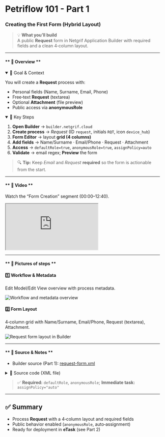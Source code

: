 # Petriflow 101 - Part 1
### Creating the First Form (Hybrid Layout)

> 💡 **What you’ll build**  
> A public **Request** form in Netgrif Application Builder with required fields and a clean 4‑column layout.

---

<!-- tabs:start -->

#### ** 🧠 Overview **

<details open>
<summary>📘 Goal & Context</summary>

You will create a **Request** process with:
- Personal fields (Name, Surname, Email, Phone)
- Free‑text **Request** (textarea)
- Optional **Attachment** (file preview)
- Public access via **anonymousRole**
</details>

<details open>
<summary>🧩 Key Steps</summary>

1. **Open Builder** → `builder.netgrif.cloud`
2. **Create process** → *Request* (ID `request`, initials `RQT`, icon `device_hub`)
3. **Form Editor** → layout **grid (4 columns)**
4. **Add fields** → Name/Surname · Email/Phone · Request · Attachment
5. **Access** → `defaultRole=true`, `anonymousRole=true`, `assignPolicy=auto`
6. **Validate** → email regex; **Preview** the form
</details>

> 🔍 **Tip:** Keep *Email* and *Request* **required** so the form is actionable from the start.

---

#### ** 🎥 Video **

Watch the “Form Creation” segment (00:00–12:40).
<div class="container">
  <iframe class="responsive-iframe" src="https://www.youtube.com/embed/sAVgSaBOkUE?start=0&end=760" title="Form Creation" allowfullscreen></iframe>
</div>

---

#### ** 🧱 Pictures of steps **

<div class="cards">

<div class="card">
<h4>1️⃣ Workflow & Metadata</h4>
<p>Edit Model/Edit View overview with process metadata.</p>
<img src="tutorials/petriflow101/part1/workflow_metadata.png" alt="Workflow and metadata overview" />
</div>

<div class="card">
<h4>2️⃣ Form Layout</h4>
<p>4‑column grid with Name/Surname, Email/Phone, Request (textarea), Attachment.</p>
<img src="tutorials/petriflow101/part1/form.png" alt="Request form layout in Builder" />
</div>

</div>

---

#### ** 🧾 Source & Notes **

- Builder source (Part 1):
  <a target="_blank" href="https://builder.netgrif.cloud/modeler?modelUrl=https://academy.netgrif.com/tutorials/petriflow101/part1/request-form.xml">request-form.xml</a>

<details>
<summary>📄 Source code (XML file)</summary>

```xml
<?xml version="1.0" encoding="UTF-8"?>
<document xmlns:xsi="http://www.w3.org/2001/XMLSchema-instance"
          xsi:noNamespaceSchemaLocation="https://petriflow.com/petriflow.schema.xsd">
    <id>request</id>
    <version>1.0.0</version>
    <initials>RQT</initials>
    <title>Request</title>
    <icon>device_hub</icon>
    <defaultRole>true</defaultRole>
    <anonymousRole>true</anonymousRole>
    <transitionRole>false</transitionRole>

    <data type="file">
        <id>attachment</id>
        <title>Attachment</title>
    </data>

    <data type="text">
        <id>email</id>
        <title>Email</title>
    </data>

    <data type="text"><id>name</id><title>Name</title></data>
    <data type="text"><id>surname</id><title>Surname</title></data>
    <data type="text"><id>phone</id><title>Phone number</title></data>

    <data type="text">
        <id>request_text</id>
        <title>Request</title>
    </data>

    <transition>
        <id>t1</id>
        <x>336</x>
        <y>112</y>
        <label>Request form</label>
        <assignPolicy>auto</assignPolicy>

        <dataGroup>
            <id>t1_0</id>
            <cols>4</cols>
            <layout>grid</layout>

            <dataRef>
                <id>name</id>
                <logic><behavior>editable</behavior></logic>
                <layout>
                    <x>0</x><y>0</y><rows>1</rows><cols>2</cols>
                    <template>material</template><appearance>outline</appearance>
                </layout>
            </dataRef>

            <dataRef>
                <id>surname</id>
                <logic><behavior>editable</behavior></logic>
                <layout>
                    <x>2</x><y>0</y><rows>1</rows><cols>2</cols>
                    <template>material</template><appearance>outline</appearance>
                </layout>
            </dataRef>

            <dataRef>
                <id>email</id>
                <logic><behavior>editable</behavior><behavior>required</behavior></logic>
                <layout>
                    <x>0</x><y>1</y><rows>1</rows><cols>2</cols>
                    <template>material</template><appearance>outline</appearance>
                </layout>
            </dataRef>

            <dataRef>
                <id>phone</id>
                <logic><behavior>editable</behavior></logic>
                <layout>
                    <x>2</x><y>1</y><rows>1</rows><cols>2</cols>
                    <template>material</template><appearance>outline</appearance>
                </layout>
            </dataRef>

            <dataRef>
                <id>request_text</id>
                <logic><behavior>editable</behavior><behavior>required</behavior></logic>
                <layout>
                    <x>0</x><y>2</y><rows>2</rows><cols>4</cols>
                    <template>material</template><appearance>outline</appearance>
                </layout>
                <component><name>textarea</name></component>
            </dataRef>

            <dataRef>
                <id>attachment</id>
                <logic><behavior>editable</behavior></logic>
                <layout>
                    <x>0</x><y>4</y><rows>1</rows><cols>4</cols>
                    <template>material</template><appearance>outline</appearance>
                </layout>
                <component><name>preview</name></component>
            </dataRef>
        </dataGroup>
    </transition>
</document>
```
</details>

> ✅ **Required:** `defaultRole`, `anonymousRole`; **Immediate task:** `assignPolicy="auto"`

<!-- tabs:end -->

---

## ✅ Summary

- Process **Request** with a 4‑column layout and required fields
- Public behavior enabled (`anonymousRole`, auto‑assignment)
- Ready for deployment in **eTask** (see Part 2)
